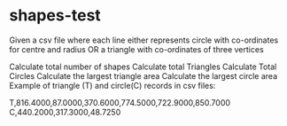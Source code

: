 # shapes-test

Given a csv file where each line either represents circle with co-ordinates for centre and radius OR a triangle with co-ordinates of three vertices

Calculate total number of shapes
Calculate total Triangles
Calculate Total Circles
Calculate the largest triangle area
Calculate the largest circle area
Example of triangle (T) and circle(C) records in csv files:

T,816.4000,87.0000,370.6000,774.5000,722.9000,850.7000 C,440.2000,317.3000,48.7250
